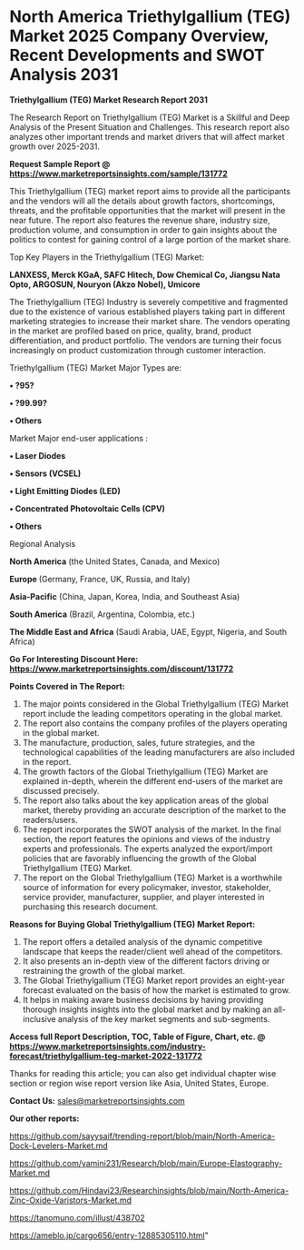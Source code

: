 # North America Triethylgallium (TEG) Market 2025 Company Overview, Recent Developments and SWOT Analysis 2031

<strong>Triethylgallium (TEG) Market Research Report 2031</strong>

The Research Report on Triethylgallium (TEG) Market is a Skillful and Deep Analysis of the Present Situation and Challenges. This research report also analyzes other important trends and market drivers that will affect market growth over 2025-2031.

<strong>Request Sample Report @ <a href=https://www.marketreportsinsights.com/sample/131772>https://www.marketreportsinsights.com/sample/131772</a></strong>

This Triethylgallium (TEG) market report aims to provide all the participants and the vendors will all the details about growth factors, shortcomings, threats, and the profitable opportunities that the market will present in the near future. The report also features the revenue share, industry size, production volume, and consumption in order to gain insights about the politics to contest for gaining control of a large portion of the market share.

Top Key Players in the Triethylgallium (TEG) Market:

<strong>LANXESS, Merck KGaA, SAFC Hitech, Dow Chemical Co, Jiangsu Nata Opto, ARGOSUN, Nouryon (Akzo Nobel), Umicore</strong>

The Triethylgallium (TEG) Industry is severely competitive and fragmented due to the existence of various established players taking part in different marketing strategies to increase their market share. The vendors operating in the market are profiled based on price, quality, brand, product differentiation, and product portfolio. The vendors are turning their focus increasingly on product customization through customer interaction.

Triethylgallium (TEG) Market Major Types are:

<strong>• ?95?

• ?99.99?

• Others</strong>

Market Major end-user applications :

<strong>• Laser Diodes

• Sensors (VCSEL)

• Light Emitting Diodes (LED)

• Concentrated Photovoltaic Cells (CPV)

• Others</strong>

Regional Analysis

</u><strong><b>North America</b></strong> (the United States, Canada, and Mexico)

<strong><b>Europe </b></strong>(Germany, France, UK, Russia, and Italy)

<strong><b>Asia-Pacific</b></strong> (China, Japan, Korea, India, and Southeast Asia)

<strong><b>South America</b></strong> (Brazil, Argentina, Colombia, etc.)

<strong><b>The Middle East and Africa</b></strong> (Saudi Arabia, UAE, Egypt, Nigeria, and South Africa)

<strong>Go For Interesting Discount Here: <a href=https://www.marketreportsinsights.com/discount/131772>https://www.marketreportsinsights.com/discount/131772</a></strong>

<strong>Points Covered in The Report:</strong>
<ol>
  <li>The major points considered in the Global Triethylgallium (TEG) Market report include the leading competitors operating in the global market.</li>
  <li>The report also contains the company profiles of the players operating in the global market.</li>
  <li>The manufacture, production, sales, future strategies, and the technological capabilities of the leading manufacturers are also included in the report.</li>
  <li>The growth factors of the Global Triethylgallium (TEG) Market are explained in-depth, wherein the different end-users of the market are discussed precisely.</li>
  <li>The report also talks about the key application areas of the global market, thereby providing an accurate description of the market to the readers/users.</li>
  <li>The report incorporates the SWOT analysis of the market. In the final section, the report features the opinions and views of the industry experts and professionals. The experts analyzed the export/import policies that are favorably influencing the growth of the Global Triethylgallium (TEG) Market.</li>
  <li>The report on the Global Triethylgallium (TEG) Market is a worthwhile source of information for every policymaker, investor, stakeholder, service provider, manufacturer, supplier, and player interested in purchasing this research document.</li>
</ol>
<strong>Reasons for Buying Global Triethylgallium (TEG) Market Report:</strong>

<ol>
  <li>The report offers a detailed analysis of the dynamic competitive landscape that keeps the reader/client well ahead of the competitors.</li>
  <li>It also presents an in-depth view of the different factors driving or restraining the growth of the global market.</li>
  <li>The Global Triethylgallium (TEG) Market report provides an eight-year forecast evaluated on the basis of how the market is estimated to grow.</li>
  <li>It helps in making aware business decisions by having providing thorough insights insights into the global market and by making an all-inclusive analysis of the key market segments and sub-segments.</li>
</ol>
<strong>Access full Report Description, TOC, Table of Figure, Chart, etc. @ <a href=https://www.marketreportsinsights.com/industry-forecast/triethylgallium-teg-market-2022-131772>https://www.marketreportsinsights.com/industry-forecast/triethylgallium-teg-market-2022-131772</a></strong>


Thanks for reading this article; you can also get individual chapter wise section or region wise report version like Asia, United States, Europe.

<strong>Contact Us:</strong>
sales@marketreportsinsights.com

<strong>Our other reports:</strong>

<a href=https://github.com/sayysaif/trending-report/blob/main/North-America-Dock-Levelers-Market.md>https://github.com/sayysaif/trending-report/blob/main/North-America-Dock-Levelers-Market.md</a>

<a href=https://github.com/yamini231/Research/blob/main/Europe-Elastography-Market.md>https://github.com/yamini231/Research/blob/main/Europe-Elastography-Market.md</a>

<a href=https://github.com/Hindavi23/Researchinsights/blob/main/North-America-Zinc-Oxide-Varistors-Market.md>https://github.com/Hindavi23/Researchinsights/blob/main/North-America-Zinc-Oxide-Varistors-Market.md</a>

<a href=https://tanomuno.com/illust/438702>https://tanomuno.com/illust/438702</a>

<a href=https://ameblo.jp/cargo656/entry-12885305110.html>https://ameblo.jp/cargo656/entry-12885305110.html</a>"
